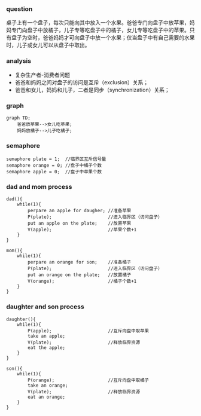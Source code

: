 ### question
桌子上有一个盘子，每次只能向其中放入一个水果。爸爸专门向盘子中放苹果，妈妈专门向盘子中放橘子，儿子专等吃盘子中的橘子，女儿专等吃盘子中的苹果。只有盘子为空时，爸爸妈妈才可向盘子中放一个水果；仅当盘子中有自己需要的水果时，儿子或女儿可以从盘子中取出。

### analysis
* 复杂生产者-消费者问题
* 爸爸和妈妈之间对盘子的访问是互斥（exclusion）关系；
* 爸爸和女儿，妈妈和儿子，二者是同步（synchronization）关系；

### graph
```mermaid
graph TD;
    爸爸放苹果-->女儿吃苹果;
    妈妈放橘子-->儿子吃橘子;
```

### semaphore
```
semaphore plate = 1;  //临界区互斥信号量
semaphore orange = 0; //盘子中橘子个数
semaphore apple = 0;  //盘子中苹果个数
```

### dad and mom process
```
dad(){
    while(1){
        perpare an apple for daugher; //准备苹果
        P(plate);                     //进入临界区（访问盘子）
        put an apple on the plate;    //放置苹果
        V(apple);                     //苹果个数+1
    }
}

mom(){
    while(1){
        perpare an orange for son;    //准备橘子
        P(plate);                     //进入临界区（访问盘子）
        put an orange on the plate;   //放置橘子
        V(orange);                    //橘子个数+1
    }
}
```

### daughter and son process
```
daughter(){
    while(1){
        P(apple);                     //互斥向盘中取苹果
        take an apple;                
        V(plate);                     //释放临界资源
        eat the apple;
    }
}

son(){
    while(1){
        P(orange);                    //互斥向盘中取橘子
        take an orange;               
        V(plate);                     //释放临界资源
        eat an orange;                
    }
}
```
